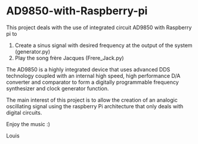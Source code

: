 # AD9850-with-Raspberry-pi
This project deals with the use of integrated circuit AD9850 with Raspberry pi to 
  1) Create a sinus signal with desired frequency at the output of the system (generator.py)
  2) Play the song frère Jacques (Frere_Jack.py)

The AD9850 is a highly integrated device that uses advanced DDS technology coupled with an internal high speed, high performance D/A converter and comparator
to form a digitally programmable frequency synthesizer and clock generator function.

The main interest of this project is to allow the creation of an analogic oscillating signal using the raspberry Pi architecture that only deals with digital circuits.

Enjoy the music :)

Louis
